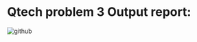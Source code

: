 # Qtech problem 3 Output report:
![github](https://github.com/mailzahidul/qtech_problem/assets/20764328/9057a2f4-27c6-4dba-94fd-da6f278f399b)

